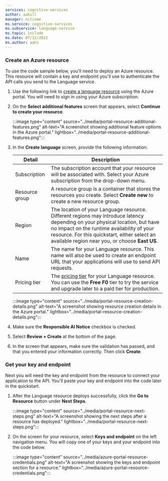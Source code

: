 ```yaml
---
services: cognitive-services
author: aahill
manager: nitinme
ms.service: cognitive-services
ms.subservice: language-service
ms.topic: include
ms.date: 07/12/2022
ms.author: aahi
---
```


### Create an Azure resource

To use the code sample below, you'll need to deploy an Azure resource. This resource will contain a key and endpoint you'll use to authenticate the API calls you send to the Language service.

1. Use the following link to [create a language resource](https://portal.azure.com/#create/Microsoft.CognitiveServicesTextAnalytics) using the Azure portal. You will need to sign in using your Azure subscription.
1. On the **Select additional features** screen that appears, select **Continue to create your resource**.

    :::image type="content" source="../media/portal-resource-additional-features.png" alt-text="A screenshot showing additional feature options in the Azure portal." lightbox="../media/portal-resource-additional-features.png":::

1. In the **Create language** screen, provide the following information:

    |Detail  |Description  | 
    |---------|---------|
    |Subscription     | The subscription account that your resource will be associated with. Select your Azure subscription from the drop-down menu.         |
    |Resource group   | A resource group is a container that stores the resources you create. Select **Create new** to create a new resource group.         |
    |Region     | The location of your Language resource. Different regions may introduce latency depending on your physical location, but have no impact on the runtime availability of your resource. For this quickstart, either select an available region near you, or choose **East US**.        |
    |Name     | The name for your Language resource. This name will also be used to create an endpoint URL that your applications will use to send API requests.         |
    |Pricing tier     | The [pricing tier](https://azure.microsoft.com/pricing/details/cognitive-services/language-service/) for your Language resource. You can use the **Free F0** tier to try the service and upgrade later to a paid tier for production.       |
     
    :::image type="content" source="../media/portal-resource-creation-details.png" alt-text="A screenshot showing resource creation details in the Azure portal." lightbox="../media/portal-resource-creation-details.png":::

1. Make sure the **Responsible AI Notice** checkbox is checked.
1. Select **Review + Create** at the bottom of the page.

1. In the screen that appears, make sure the validation has passed, and that you entered your information correctly. Then click **Create**. 

### Get your key and endpoint

Next you will need the key and endpoint from the resource to connect your application to the API. You'll paste your key and endpoint into the code later in the quickstart.

1. After the Language resource deploys successfully, click the **Go to Resource** button under **Next Steps**.

    :::image type="content" source="../media/portal-resource-next-steps.png" alt-text="A screenshot showing the next steps after a resource has deployed." lightbox="../media/portal-resource-next-steps.png":::

1. On the screen for your resource, select **Keys and endpoint** on the left navigation menu. You will copy one of your keys and your endpoint into the code below. 

    :::image type="content" source="../media/azure-portal-resource-credentials.png" alt-text="A screenshot showing the keys and endpoint section for a resource." lightbox="../media/azure-portal-resource-credentials.png":::